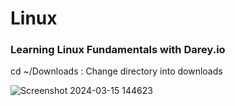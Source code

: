 # Linux

### Learning Linux Fundamentals with Darey.io 

cd ~/Downloads : Change directory into downloads

![Screenshot 2024-03-15 144623](https://github.com/kyriangithub/Linux/assets/134151451/f85951f3-2816-4619-a77c-7115f224099b)


